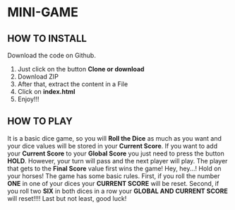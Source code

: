 # MINI-GAME
## HOW TO INSTALL
Download the code on Github. 
 1. Just click on the button **Clone or download**
 2. Download ZIP
 3. After that, extract the content in a File
 4. Click on **index.html** 
 5. Enjoy!!!

## HOW TO PLAY
It is a basic dice game, so you will **Roll the Dice** as much as you want and your dice values will be stored in your **Current Score**.
If you want to add your **Current Score** to your **Global Score** you just need to press the button **HOLD**. However, your turn will pass and the next player will play.
The player that gets to the **Final Score** value first wins the game!
Hey, hey...!
Hold on your horses! The game has some basic rules. First, if you roll the number **ONE** in one of your dices your **CURRENT SCORE** will be reset. Second, if you roll two **SIX** in both dices in a row your **GLOBAL AND CURRENT SCORE** will reset!!!!
Last but not least, good luck!
